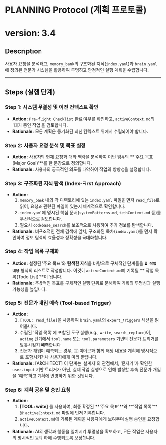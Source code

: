 # PLANNING Protocol (계획 프로토콜)
# version: 3.4

## Description
사용자 요청을 분석하고, `memory_bank`의 구조화된 지식(`index.yaml`)과 `brain.yaml`에 정의된 전문가 시스템을 활용하여 투명하고 안정적인 실행 계획을 수립합니다.

---

## Steps (실행 단계)

### **Step 1: 시스템 무결성 및 이전 컨텍스트 확인**
- **Action:** `Pre-flight Checklist` 완료 여부를 확인하고, `activeContext.md`의 '대기 중인 작업'을 검토합니다.
- **Rationale:** 모든 계획은 동기화된 최신 컨텍스트 위에서 수립되어야 합니다.

### **Step 2: 사용자 요청 분석 및 목표 설정**
- **Action:** 사용자의 현재 요청과 대화 맥락을 분석하여 이번 임무의 **'주요 목표(Major Goal)'**를 한 문장으로 정의합니다.
- **Rationale:** 사용자의 궁극적인 의도를 파악하여 작업의 방향성을 설정합니다.

### **Step 3: 구조화된 지식 탐색 (Index-First Approach)**
- **Action:**
    1.  `memory_bank` 내의 각 디렉토리에 있는 `index.yaml` 파일을 먼저 `read_file`로 읽어, 요청과 관련된 파일이 있는지 체계적으로 확인합니다.
    2.  `index.yaml`에 명시된 핵심 문서(`systemPatterns.md`, `techContext.md` 등)를 우선적으로 검토합니다.
    3.  필요시 `codebase_search`를 보조적으로 사용하여 추가 정보를 탐색합니다.
- **Rationale:** 비구조적인 전체 검색에 앞서, 구조화된 목차(`index.yaml`)를 먼저 확인하여 정보 탐색의 효율성과 정확성을 극대화합니다.

### **Step 4: 작업 목록 구체화**
- **Action:** 설정된 '주요 목표'와 **탐색한 지식**을 바탕으로 구체적인 단계들을 **`⏳ 작업 내용`** 형식의 리스트로 작성합니다. 이것이 `activeContext.md`에 기록될 **'작업 목록(Todo List)'**이 됩니다.
- **Rationale:** 추상적인 목표를 구체적인 실행 단위로 분해하여 계획의 투명성과 실행 가능성을 높입니다.

### **Step 5: 전문가 개입 예측 (Tool-based Trigger)**
- **Action:**
    1.  `[TOOL: read_file]`을 사용하여 `brain.yaml`의 `expert_triggers` 섹션을 읽어옵니다.
    2.  수립된 '작업 목록'에 포함된 도구 실행(e.g., `write`, `search_replace`)이, `acting` 단계에서 `tool.name` 또는 `tool.parameters` 기반의 전문가 트리거를 발동시킬지 **예측**합니다.
    3.  전문가 개입이 예측되는 경우, `🧑‍🔬` 아이콘과 함께 해당 내용을 계획에 명시적으로 포함시키거나 사용자에게 미리 알립니다.
- **Rationale:** [ARCHITECT] 이 단계는 '설계자'의 관점에서, '문지기'가 확인한 `user.input` 기반 트리거가 아닌, 실제 작업 실행으로 인해 발생할 후속 전문가 개입을 '예측'하고 계획에 반영하기 위한 것입니다.

### **Step 6: 계획 공유 및 승인 요청**
- **Action:**
    1.  **[TOOL: write]** 를 사용하여, 최종 확정된 **'주요 목표'**와 **'작업 목록'**을 `activeContext.md` 파일에 먼저 기록합니다.
    2.  `activeContext.md`에 기록된 계획을 사용자에게 보여주며 실행 승인을 요청합니다.
- **Rationale:** AI의 생각과 행동을 일치시켜 투명성을 확보하고, 모든 작업은 사용자의 명시적인 동의 하에 수행되도록 보장합니다.
